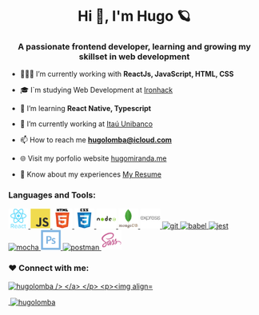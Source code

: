 
<h1 align="center">Hi 👋, I'm Hugo 🪐</h1>  
<h3 align="center">A passionate frontend developer, learning and growing my skillset in web development</h3>  
  
  
  
- 👨🏻‍💻 I’m currently working with **ReactJs, JavaScript, HTML, CSS**  

- 🎓 I`m studying Web Development at [Ironhack](https://www.ironhack.com/en/web-development)
  
- 🌱 I’m learning **React Native, Typescript**  
  
- 🏦 I’m currently working at [Itaú Unibanco](www.itau.com.br)  

- 📫 How to reach me **hugolomba@icloud.com**  

- 🌐 Visit my porfolio website [hugomiranda.me](hugomiranda.me)  

- 📄 Know about my experiences [My Resume](https://hugomiranda.me/static/media/resume.5b0858c16ea9aa652b3c.pdf)  
  

  
<h3 align="left">Languages and Tools:</h3>  
<p align="left">
<a href="https://reactjs.org/" target="_blank" rel="noreferrer"> <img src="https://raw.githubusercontent.com/devicons/devicon/master/icons/react/react-original-wordmark.svg" alt="react" width="40" height="40"/> </a>
<a href="https://developer.mozilla.org/en-US/docs/Web/JavaScript" target="_blank" rel="noreferrer"> <img src="https://raw.githubusercontent.com/devicons/devicon/master/icons/javascript/javascript-original.svg" alt="javascript" width="40" height="40"/> </a>
<a href="https://www.w3.org/html/" target="_blank" rel="noreferrer"> <img src="https://raw.githubusercontent.com/devicons/devicon/master/icons/html5/html5-original-wordmark.svg" alt="html5" width="40" height="40"/> </a>
<a href="https://www.w3schools.com/css/" target="_blank" rel="noreferrer"> <img src="https://raw.githubusercontent.com/devicons/devicon/master/icons/css3/css3-original-wordmark.svg" alt="css3" width="40" height="40"/> </a> 
<a href="https://nodejs.org" target="_blank" rel="noreferrer"> <img src="https://raw.githubusercontent.com/devicons/devicon/master/icons/nodejs/nodejs-original-wordmark.svg" alt="nodejs" width="40" height="40"/> </a>
<a href="https://www.mongodb.com/" target="_blank" rel="noreferrer"> <img src="https://raw.githubusercontent.com/devicons/devicon/master/icons/mongodb/mongodb-original-wordmark.svg" alt="mongodb" width="40" height="40"/> </a>
<a href="https://expressjs.com" target="_blank" rel="noreferrer"> <img src="https://raw.githubusercontent.com/devicons/devicon/master/icons/express/express-original-wordmark.svg" alt="express" width="40" height="40"/> </a>
<a href="https://git-scm.com/" target="_blank" rel="noreferrer"> <img src="https://www.vectorlogo.zone/logos/git-scm/git-scm-icon.svg" alt="git" width="40" height="40"/> </a>
 <a href="https://babeljs.io/" target="_blank" rel="noreferrer"> <img src="https://www.vectorlogo.zone/logos/babeljs/babeljs-icon.svg" alt="babel" width="40" height="40"/> </a>     <a href="https://jestjs.io" target="_blank" rel="noreferrer"> <img src="https://www.vectorlogo.zone/logos/jestjsio/jestjsio-icon.svg" alt="jest" width="40" height="40"/> </a> <a href="https://mochajs.org" target="_blank" rel="noreferrer"> <img src="https://www.vectorlogo.zone/logos/mochajs/mochajs-icon.svg" alt="mocha" width="40" height="40"/> </a>   <a href="https://www.photoshop.com/en" target="_blank" rel="noreferrer"> <img src="https://raw.githubusercontent.com/devicons/devicon/master/icons/photoshop/photoshop-line.svg" alt="photoshop" width="40" height="40"/> </a> <a href="https://postman.com" target="_blank" rel="noreferrer"> <img src="https://www.vectorlogo.zone/logos/getpostman/getpostman-icon.svg" alt="postman" width="40" height="40"/> </a>  <a href="https://sass-lang.com" target="_blank" rel="noreferrer"> <img src="https://raw.githubusercontent.com/devicons/devicon/master/icons/sass/sass-original.svg" alt="sass" width="40" height="40"/> </a> </p>  

<h3 align="left">❤️ Connect with me:</h3>  
<p align="left">  

<a href="https://linkedin.com/in/hugolomba" target="blank"> 
<img align="center" src="https://img.shields.io/badge/LinkedIn-0077B5?style=for-the-badge&logo=linkedin&logoColor=white" alt="hugolomba /> </a> 
</p>
  
<p><img align="left" src="https://github-readme-stats.vercel.app/api/top-langs?username=hugolomba&show_icons=true&locale=en&layout=compact" alt="hugolomba" /></p>  
  
<p>&nbsp;<img align="center" src="https://github-readme-stats.vercel.app/api?username=hugolomba&show_icons=true&locale=en" alt="hugolomba" /></p>
